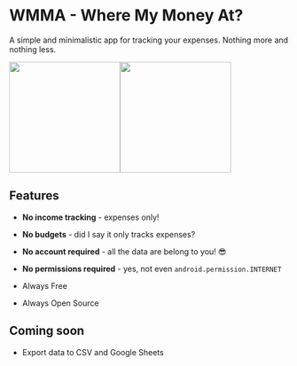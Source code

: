 # WMMA - Where My Money At?

A simple and minimalistic app for tracking your expenses. Nothing more and nothing less.

<img src="https://github.com/fchtngr/wmma/blob/master/doc/img/screen1.png" width="200"><img src="https://github.com/fchtngr/wmma/blob/master/doc/img/screen2.png" width="200">

## Features

+ **No income tracking** - expenses only!
+ **No budgets** - did I say it only tracks expenses?
+ **No account required** - all the data are belong to you! :sunglasses:
+ **No permissions required** - yes, not even `android.permission.INTERNET`

+ Always Free
+ Always Open Source

## Coming soon

+ Export data to CSV and Google Sheets




